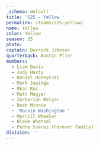 ```yaml
---
_schema: default
title: 'S25 - Yellow '
permalink: /teams/s25-yellow/
name: Yellow
color: Yellow
season: 25
photo:
captain: Derrick Johnson
quarterback: Austin Plier
members:
  - Liam Davis
  - Judy Hasty
  - Daniel Honeycutt
  - Mark Japinga
  - Okan Koc
  - Matt Magyar
  - Zachariah Melgar
  - Noah Minnie
  - 'Marvin Washington '
  - Merrill Wheeler
  - Blake Whetzel
  - Pedro Suarez (Forever Family)
division: ''
---
```

